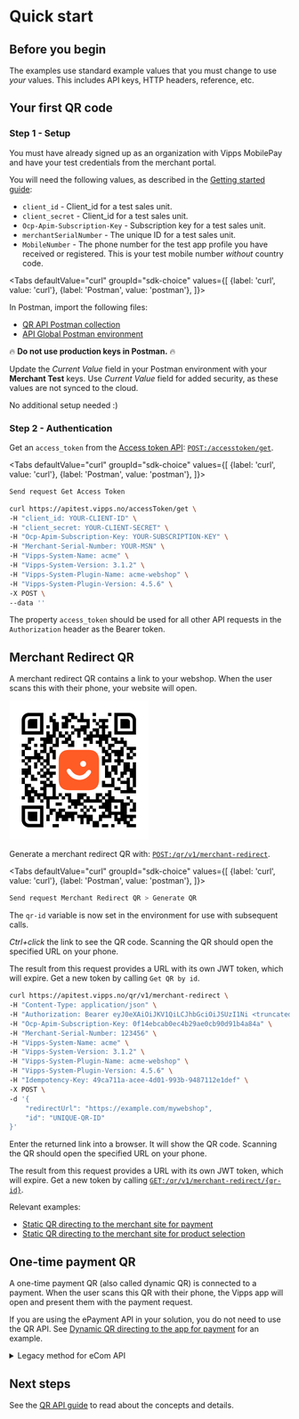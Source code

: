 <!-- START_METADATA
---
title: Quick start for the QR API
sidebar_label: Quick start
sidebar_position: 20
description: Quick steps for getting started with the QR API.
toc_min_heading_level: 2
toc_max_heading_level: 5
pagination_next: null
pagination_prev: null
---

import ApiSchema from '@theme/ApiSchema';
import Tabs from '@theme/Tabs';
import TabItem from '@theme/TabItem';
END_METADATA -->

# Quick start

## Before you begin

The examples use standard example values that you must change to
use *your* values. This includes API keys, HTTP headers, reference, etc.

## Your first QR code

### Step 1 - Setup

You must have already signed up as an organization with Vipps MobilePay and have
your test credentials from the merchant portal.

You will need the following values, as described in the
[Getting started guide](https://developer.vippsmobilepay.com/docs/getting-started):

* `client_id` - Client_id for a test sales unit.
* `client_secret` - Client_id for a test sales unit.
* `Ocp-Apim-Subscription-Key` - Subscription key for a test sales unit.
* `merchantSerialNumber` - The unique ID for a test sales unit.
* `MobileNumber` - The phone number for the test app profile you have received or registered. This is your test mobile number *without* country code.

<Tabs
defaultValue="curl"
groupId="sdk-choice"
values={[
{label: 'curl', value: 'curl'},
{label: 'Postman', value: 'postman'},
]}>
<TabItem value="postman">

In Postman, import the following files:

* [QR API Postman collection](/tools/vipps-qr-api-postman-collection.json)
* [API Global Postman environment](https://raw.githubusercontent.com/vippsas/vipps-developers/master/tools/vipps-api-global-postman-environment.json)

🔥 **Do not use production keys in Postman.** 🔥

Update the *Current Value* field in your Postman environment with your **Merchant Test** keys.
Use *Current Value* field for added security, as these values are not synced to the cloud.

</TabItem>
<TabItem value="curl">

No additional setup needed :)

</TabItem>
</Tabs>

### Step 2 - Authentication

Get an `access_token` from the
[Access token API](https://developer.vippsmobilepay.com/docs/APIs/access-token-api):
[`POST:/accesstoken/get`](https://developer.vippsmobilepay.com/api/access-token#tag/Authorization-Service/operation/fetchAuthorizationTokenUsingPost).

<Tabs
defaultValue="curl"
groupId="sdk-choice"
values={[
{label: 'curl', value: 'curl'},
{label: 'Postman', value: 'postman'},
]}>
<TabItem value="postman">

```bash
Send request Get Access Token
```

</TabItem>
<TabItem value="curl">

```bash
curl https://apitest.vipps.no/accessToken/get \
-H "client_id: YOUR-CLIENT-ID" \
-H "client_secret: YOUR-CLIENT-SECRET" \
-H "Ocp-Apim-Subscription-Key: YOUR-SUBSCRIPTION-KEY" \
-H "Merchant-Serial-Number: YOUR-MSN" \
-H "Vipps-System-Name: acme" \
-H "Vipps-System-Version: 3.1.2" \
-H "Vipps-System-Plugin-Name: acme-webshop" \
-H "Vipps-System-Plugin-Version: 4.5.6" \
-X POST \
--data ''
```

</TabItem>
</Tabs>

The property `access_token` should be used for all other API requests in the `Authorization` header as the Bearer token.

## Merchant Redirect QR

A merchant redirect QR contains a link to your webshop. When the user scans this with their phone, your website will open.

![QR code](images/demo-qr.png)

Generate a merchant redirect QR with:
[`POST:/qr/v1/merchant-redirect`](https://developer.vippsmobilepay.com/api/qr#tag/Merchant-redirect-QR/operation/CreateMerchantRedirectQr).

<Tabs
defaultValue="curl"
groupId="sdk-choice"
values={[
{label: 'curl', value: 'curl'},
{label: 'Postman', value: 'postman'},
]}>
<TabItem value="postman">

```bash
Send request Merchant Redirect QR > Generate QR
```

The `qr-id` variable is now set in the environment for use with subsequent calls.

*Ctrl+click* the link to see the QR code. Scanning the QR should open the specified URL on your phone.

The result from this request provides a URL with its own JWT token, which will expire.
Get a new token by calling `Get QR by id`.

</TabItem>
<TabItem value="curl">

```bash
curl https://apitest.vipps.no/qr/v1/merchant-redirect \
-H "Content-Type: application/json" \
-H "Authorization: Bearer eyJ0eXAiOiJKV1QiLCJhbGciOiJSUzI1Ni <truncated>" \
-H "Ocp-Apim-Subscription-Key: 0f14ebcab0ec4b29ae0cb90d91b4a84a" \
-H "Merchant-Serial-Number: 123456" \
-H "Vipps-System-Name: acme" \
-H "Vipps-System-Version: 3.1.2" \
-H "Vipps-System-Plugin-Name: acme-webshop" \
-H "Vipps-System-Plugin-Version: 4.5.6" \
-H "Idempotency-Key: 49ca711a-acee-4d01-993b-9487112e1def" \
-X POST \
-d '{
    "redirectUrl": "https://example.com/mywebshop",
    "id": "UNIQUE-QR-ID"
}'
```

Enter the returned link into a browser. It will show the QR code. Scanning the QR should open the specified URL on your phone.

The result from this request provides a URL with its own JWT token, which will expire.
Get a new token by calling
[`GET:/qr/v1/merchant-redirect/{qr-id}`](https://developer.vippsmobilepay.com/api/qr#tag/Merchant-redirect-QR/operation/GetMerchantRedirectQrById).

</TabItem>
</Tabs>

Relevant examples:

* [Static QR directing to the merchant site for payment](https://developer.vippsmobilepay.com/docs/solutions/vending-machines/qr-to-merchant-site-payment-only/)
* [Static QR directing to the merchant site for product selection](https://developer.vippsmobilepay.com/docs/solutions/vending-machines/qr-to-merchant-site-product-selection/)

## One-time payment QR

A one-time payment QR (also called dynamic QR) is connected to a payment. When the user scans this QR with their phone,
the Vipps app will open and present them with the payment request.

If you are using the ePayment API in your solution, you do not need to use the QR API.
See
[Dynamic QR directing to the app for payment](https://developer.vippsmobilepay.com/docs/solutions/vending-machines/one-time-payment/) for an example.

<details>
<summary>Legacy method for eCom API</summary>
<div>

Create a payment and get the unique payment reference.

<Tabs
defaultValue="curl"
groupId="sdk-choice"
values={[
{label: 'curl', value: 'curl'},
{label: 'Postman', value: 'postman'},
]}>
<TabItem value="postman">

```bash
Send request Initiate Payment
```

The `orderId` and `vippsLandingPageUrl` variables are now in the environment of this Postman example.

</TabItem>
<TabItem value="curl">

```bash
curl --location 'https://apitest.vipps.no/ecomm/v2/payments/' \
-H 'Content-Type: application/json' \
-H "Authorization: Bearer eyJ0eXAiOiJKV1QiLCJhbGciOiJSUzI1Ni <truncated>" \
-H "Ocp-Apim-Subscription-Key: 0f14ebcab0ec4b29ae0cb90d91b4a84a" \
-H "Merchant-Serial-Number: 123456" \
-H "Vipps-System-Name: acme" \
-H "Vipps-System-Version: 3.1.2" \
-H "Vipps-System-Plugin-Name: acme-webshop" \
-H "Vipps-System-Plugin-Version: 4.5.6" \
-X POST \
-d '{
  "customerInfo": {
    "mobileNumber": "91234567"
  },
  "merchantInfo": {
    "merchantSerialNumber": "123456",
    "callbackPrefix":"https://example.com/vipps/callbacks-for-payment-update-from-vipps",
    "fallBack": "https://example.com/vipps/fallback-result-page-for-both-success-and-failure/acme-shop-123-order123abc",
  },
  "transaction": {
    "amount": 49900,
    "orderId": "UNIQUE-PAYMENT-REFERENCE",
    "transactionText": "One pair of socks.",
}
}'
```

Note that `orderId` must be unique for each payment you create.

</TabItem>
</Tabs>

Take note of the URL that is returned in the response body and provide it in the
[POST:/qr/v1](https://developer.vippsmobilepay.com/api/qr/#tag/One-time-payment-QR/operation/generateOtpQr)
request to generate the one-time payment QR.

<Tabs
defaultValue="curl"
groupId="sdk-choice"
values={[
{label: 'curl', value: 'curl'},
{label: 'Postman', value: 'postman'},
]}>
<TabItem value="postman">

```bash
Send request Generate OTP QR
```

This supplies `vippsLandingPageUrl` to
[`POST:/qr/v1`](https://developer.vippsmobilepay.com/api/qr#tag/One-time-payment-QR/operation/generateOtpQr)
to provide a URL that can be used to show a QR code.

*Ctrl+click* the link to see the QR code. Scanning the QR should open the test app on your phone and allow you to complete the one-time purchase.

</TabItem>
<TabItem value="curl">

```bash
curl --location 'https://apitest.vipps.no/qr/v1' \
-H 'Content-Type: application/json' \
-H "Authorization: Bearer eyJ0eXAiOiJKV1QiLCJhbGciOiJSUzI1Ni <truncated>" \
-H "Ocp-Apim-Subscription-Key: 0f14ebcab0ec4b29ae0cb90d91b4a84a" \
-H "Merchant-Serial-Number: 123456" \
-H "Vipps-System-Name: acme" \
-H "Vipps-System-Version: 3.1.2" \
-H "Vipps-System-Plugin-Name: acme-webshop" \
-H "Vipps-System-Plugin-Version: 4.5.6" \
-X POST \
-d '{
    "url": "https://apitest.vipps.no/dwo-api-application/v1/deeplink/vippsgateway?v=2&token=eyJraWQiOiJqd3RrZXkiLCJhbGciOiJSUzI1NiJ<truncated>"
}'
```

</TabItem>
</Tabs>

</div>
</details>

## Next steps

See the [QR API guide](vipps-qr-api.md) to read about the concepts and details.
